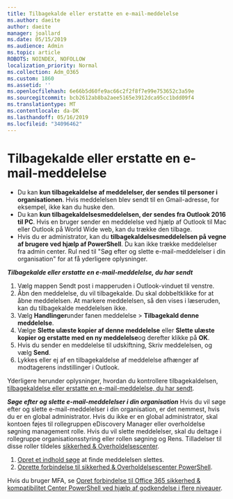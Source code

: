 ```yaml
---
title: Tilbagekalde eller erstatte en e-mail-meddelelse
ms.author: daeite
author: daeite
manager: joallard
ms.date: 05/15/2019
ms.audience: Admin
ms.topic: article
ROBOTS: NOINDEX, NOFOLLOW
localization_priority: Normal
ms.collection: Adm_O365
ms.custom: 1860
ms.assetid: ''
ms.openlocfilehash: 6e66b5d60fe9ac66c2f2f8f7e99e753652c3a59e
ms.sourcegitcommit: bcb2612ab8ba2aee5165e3912dca95cc1bdd09f4
ms.translationtype: MT
ms.contentlocale: da-DK
ms.lasthandoff: 05/16/2019
ms.locfileid: "34096462"
---
```

# <a name="recall-or-replace-an-email-message"></a>Tilbagekalde eller erstatte en e-mail-meddelelse

- Du kan **kun tilbagekaldelse af meddelelser, der sendes til personer i organisationen**. Hvis meddelelsen blev sendt til en Gmail-adresse, for eksempel, ikke kan du huske den.
- Du kan **kun tilbagekaldelsesmeddelelsen, der sendes fra Outlook 2016 til PC**. Hvis en bruger sender en meddelelse ved hjælp af Outlook til Mac eller Outlook på World Wide web, kan du trække den tilbage.
- Hvis du er administrator, kan du **tilbagekaldelsesmeddelelsen på vegne af brugere ved hjælp af PowerShell**. Du kan ikke trække meddelelser fra admin center. Rul ned til "Søg efter og slette e-mail-meddelelser i din organisation" for at få yderligere oplysninger.

***Tilbagekalde eller erstatte en e-mail-meddelelse, du har sendt***
1. Vælg mappen Sendt post i mapperuden i Outlook-vinduet til venstre.
2. Åbn den meddelelse, du vil tilbagekalde. Du skal dobbeltklikke for at åbne meddelelsen. At markere meddelelsen, så den vises i læseruden, kan du tilbagekalde meddelelsen ikke.
3. Vælg **Handlinger**under fanen meddelelse > **Tilbagekald denne meddelelse**.
4. Vælge **Slette ulæste kopier af denne meddelelse** eller **Slette ulæste kopier og erstatte med en ny meddelelse**og derefter klikke på **OK**.
5. Hvis du sender en meddelelse til udskiftning, Skriv meddelelsen, og vælg **Send**.
6. Lykkes eller ej af en tilbagekaldelse af meddelelse afhænger af modtagerens indstillinger i Outlook. 

Yderligere herunder oplysninger, hvordan du kontrollere tilbagekaldelsen, [tilbagekaldelse eller erstatte en e-mail-meddelelse, du har sendt](https://support.office.com/article/35027f88-d655-4554-b4f8-6c0729a723a0).

***Søge efter og slette e-mail-meddelelser i din organisation*** Hvis du vil søge efter og slette e-mail-meddelelser i din organisation, er det nemmest, hvis du er en global administrator. Hvis du ikke er en global administrator, skal kontoen føjes til rollegruppen eDiscovery Manager eller overholdelse søgning management rolle. Hvis du vil slette meddelelser, skal du deltage i rollegruppe organisationsstyring eller rollen søgning og Rens. Tilladelser til disse roller tildeles [sikkerhed & Overholdelsescenter](https://protection.office.com/).

1. [Opret et indhold søge](https://docs.microsoft.com/en-us/office365/securitycompliance/content-search) at finde meddelelsen slettes.
2. [Oprette forbindelse til sikkerhed & Overholdelsescenter PowerShell](https://docs.microsoft.com/en-us/powershell/exchange/office-365-scc/connect-to-scc-powershell/connect-to-scc-powershell?view=exchange-ps). 

Hvis du bruger MFA, se [Opret forbindelse til Office 365 sikkerhed & kompatibilitet Center PowerShell ved hjælp af godkendelse i flere niveauer](https://docs.microsoft.com/en-us/powershell/exchange/office-365-scc/connect-to-scc-powershell/mfa-connect-to-scc-powershell?view=exchange-ps). 